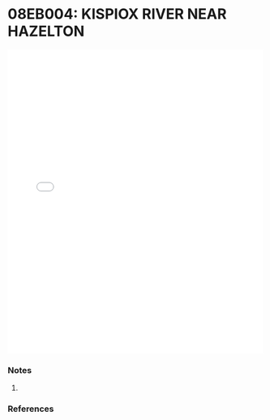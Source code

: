 # 08EB004: KISPIOX RIVER NEAR HAZELTON

<iframe src="/distribution_estimation/_static/stations/08EB004_fdc.html" width="100%" height="600" frameborder="0"></iframe>

### Notes
1. 

### References

